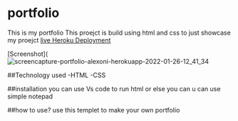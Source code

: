 # portfolio
This is my portfolio
This proejct is build using html and css to just showcase my proejct
[live Heroku Deployment](https://portfolio-alexoni.herokuapp.com/)

[Screenshot](![screencapture-portfolio-alexoni-herokuapp-2022-01-26-12_41_34](https://user-images.githubusercontent.com/97544772/151243894-9710e3a2-6b62-406a-afc4-f42a956250f9.png)


##Technology used
-HTML
-CSS

##installation
you can use Vs code to run html or else you can u can use simple notepad

##how to use?
use this templet to make your own portfolio
